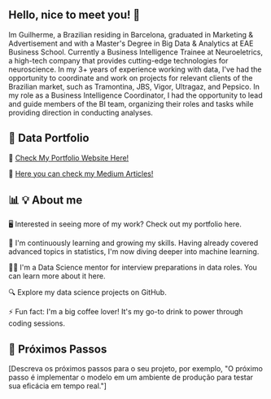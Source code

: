 ## Hello, nice to meet you! 👋

Im Guilherme, a Brazilian residing in Barcelona, graduated in Marketing & Advertisement and with a Master's Degree in Big Data & Analytics at EAE Business School. Currently a Business Intelligence Trainee at Neuroeletrics, a high-tech company that provides cutting-edge technologies for neuroscience. In my 3+ years of experience working with data, I've had the opportunity to coordinate and work on projects for relevant clients of the Brazilian market, such as Tramontina, JBS, Vigor, Ultragaz, and Pepsico. In my role as a Business Intelligence Coordinator, I had the opportunity to lead and guide members of the BI team, organizing their roles and tasks while providing direction in conducting analyses. 

## 💼 Data Portfolio

📄 [Check My Portfolio Website Here!](https://guidatt.my.canva.site/portfolio-website)

📄 [Here you can check my Medium Articles!](https://medium.com/@guilhermedatt)

## 📊 💡 About me
🖥️ Interested in seeing more of my work? Check out my portfolio here.

🌱 I'm continuously learning and growing my skills. Having already covered advanced topics in statistics, I'm now diving deeper into machine learning.

👩‍🏫 I'm a Data Science mentor for interview preparations in data roles. You can learn more about it here.

🔍 Explore my data science projects on GitHub.

⚡ Fun fact: I'm a big coffee lover! It's my go-to drink to power through coding sessions.

## 🚧 Próximos Passos

[Descreva os próximos passos para o seu projeto, por exemplo, "O próximo passo é implementar o modelo em um ambiente de produção para testar sua eficácia em tempo real."]

